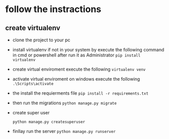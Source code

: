 # follow the instractions


## create virtualenv

- clone the project to your pc

- install virtualenv if not in your system by execute the following command in cmd or powershell after run it as Administrator
  `pip install virtualenv`

- create virtual enviroment execute the following
    `virtualenv venv`

- activate virtual enviroment on windows execute the following
    `.\Scripts\activate`

- the install the requierments file
   `pip install -r requirements.txt`

- then run the migrations 
   `python manage.py migrate`

- create super user

    `python manage.py createsuperuser`

- finllay run the server
    `python manage.py runserver`